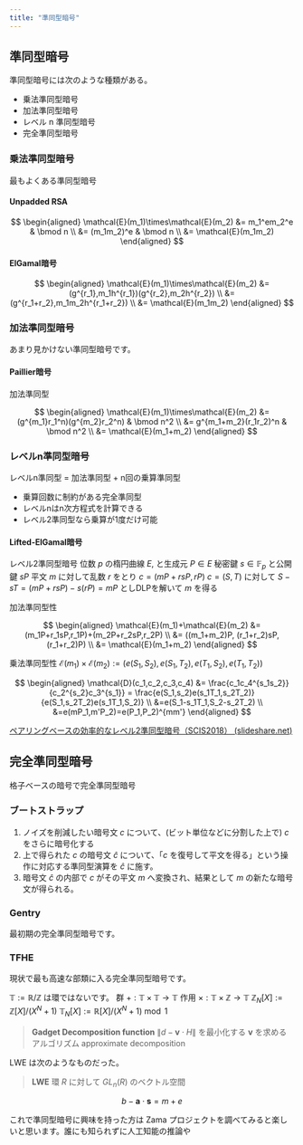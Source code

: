 ```yaml
---
title: "準同型暗号"
---
```


## 準同型暗号
準同型暗号には次のような種類がある。

- 乗法準同型暗号
- 加法準同型暗号
- レベル n 準同型暗号
- 完全準同型暗号

### 乗法準同型暗号
最もよくある準同型暗号
#### Unpadded RSA

$$
\begin{aligned}
\mathcal{E}(m_1)\times\mathcal{E}(m_2) &= m_1^em_2^e & \bmod n \\
&= (m_1m_2)^e & \bmod n \\
&= \mathcal{E}(m_1m_2)
\end{aligned}
$$

#### ElGamal暗号

$$
\begin{aligned}
\mathcal{E}(m_1)\times\mathcal{E}(m_2) &= (g^{r_1},m_1h^{r_1})(g^{r_2},m_2h^{r_2}) \\
&= (g^{r_1+r_2},m_1m_2h^{r_1+r_2}) \\
&= \mathcal{E}(m_1m_2)
\end{aligned}
$$

### 加法準同型暗号
あまり見かけない準同型暗号です。
#### Paillier暗号
加法準同型

$$
\begin{aligned}
\mathcal{E}(m_1)\times\mathcal{E}(m_2) &= (g^{m_1}r_1^n)(g^{m_2}r_2^n) & \bmod n^2 \\
&= g^{m_1+m_2}(r_1r_2)^n & \bmod n^2 \\
&= \mathcal{E}(m_1+m_2)
\end{aligned}
$$

### レベルn準同型暗号
レベルn準同型 = 加法準同型 + n回の乗算準同型
- 乗算回数に制約がある完全準同型
- レベルnはn次方程式を計算できる
- レベル2準同型なら乗算が1度だけ可能

#### Lifted-ElGamal暗号
レベル2準同型暗号
位数 $p$ の楕円曲線 $E$, と生成元 $P\in E$
秘密鍵 $s\in\mathbb{F}_p$ と公開鍵 $sP$
平文 $m$ に対して乱数 $r$ をとり $c=(mP+rsP, rP)$
$c = (S, T)$ に対して $S-sT = (mP+rsP)-s(rP)=mP$ としDLPを解いて $m$ を得る

加法準同型性

$$
\begin{aligned}
\mathcal{E}(m_1)+\mathcal{E}(m_2) &= (m_1P+r_1sP,r_1P)+(m_2P+r_2sP,r_2P) \\
&= ((m_1+m_2)P, (r_1+r_2)sP, (r_1+r_2)P) \\
&= \mathcal{E}(m_1+m_2)
\end{aligned}
$$

乗法準同型性
$\mathcal{E}(m_1)\times\mathcal{E}(m_2) := (e(S_1, S_2), e(S_1, T_2), e(T_1, S_2), e(T_1, T_2))$

$$
\begin{aligned}
\mathcal{D}(c_1,c_2,c_3,c_4) &= \frac{c_1c_4^{s_1s_2}}{c_2^{s_2}c_3^{s_1}} = \frac{e(S_1,s_2)e(s_1T_1,s_2T_2)}{e(S_1,s_2T_2)e(s_1T_1,S_2)} \\
&=e(S_1-s_1T_1,S_2-s_2T_2) \\
&=e(mP_1,m'P_2)=e(P_1,P_2)^{mm'}
\end{aligned}
$$


[ペアリングベースの効率的なレベル2準同型暗号（SCIS2018） (slideshare.net)](https://www.slideshare.net/herumi/2scis2018?next_slideshow=86572957)


## 完全準同型暗号
格子ベースの暗号で完全準同型暗号

### ブートストラップ
1. ノイズを削減したい暗号文 $c$ について、(ビット単位などに分割した上で) $c$ をさらに暗号化する
2. 上で得られた $c$ の暗号文 $\hat{c}$ について、「$c$ を復号して平文を得る」という操作に対応する準同型演算を $\hat{c}$ に施す。
3. 暗号文 $\hat{c}$ の内部で $c$ がその平文 $m$ へ変換され、結果として $m$ の新たな暗号文が得られる。


### Gentry
最初期の完全準同型暗号です。

### TFHE
現状で最も高速な部類に入る完全準同型暗号です。

$\mathbb{T} := \mathbb{R}/\mathbb{Z}$ は環ではないです。
群 $+:\mathbb{T}\times\mathbb{T}\to\mathbb{T}$
作用 $\times:\mathbb{T}\times\mathbb{Z}\to\mathbb{T}$
$\mathbb{Z}_N[X] := \mathbb{Z}[X]/(X^N + 1)$
$\mathbb{T}_N[X] := \mathbb{R}[X]/(X^N + 1)\bmod 1$

> **Gadget Decomposition function**
> $\|d - \boldsymbol{v}\cdot H\|$ を最小化する $\boldsymbol{v}$ を求めるアルゴリズム
approximate decomposition

LWE は次のようなものだった。
> **LWE**
> 環 $R$ に対して $GL_n(R)$ のベクトル空間

$$
b - \boldsymbol{a}\cdot\boldsymbol{s} = m + e
$$

これで準同型暗号に興味を持った方は Zama プロジェクトを調べてみると楽しいと思います。誰にも知られずに人工知能の推論や
